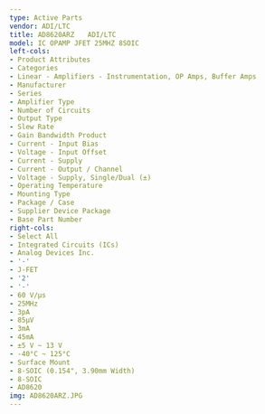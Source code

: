 ```yaml
---
type: Active Parts
vendor: ADI/LTC
title: AD8620ARZ　　ADI/LTC
model: IC OPAMP JFET 25MHZ 8SOIC
left-cols:
- Product Attributes
- Categories
- Linear - Amplifiers - Instrumentation, OP Amps, Buffer Amps
- Manufacturer
- Series
- Amplifier Type
- Number of Circuits
- Output Type
- Slew Rate
- Gain Bandwidth Product
- Current - Input Bias
- Voltage - Input Offset
- Current - Supply
- Current - Output / Channel
- Voltage - Supply, Single/Dual (±)
- Operating Temperature
- Mounting Type
- Package / Case
- Supplier Device Package
- Base Part Number
right-cols:
- Select All
- Integrated Circuits (ICs)
- Analog Devices Inc.
- '-'
- J-FET
- '2'
- '-'
- 60 V/µs
- 25MHz
- 3pA
- 85µV
- 3mA
- 45mA
- ±5 V ~ 13 V
- -40°C ~ 125°C
- Surface Mount
- 8-SOIC (0.154", 3.90mm Width)
- 8-SOIC
- AD8620
img: AD8620ARZ.JPG
---
```

